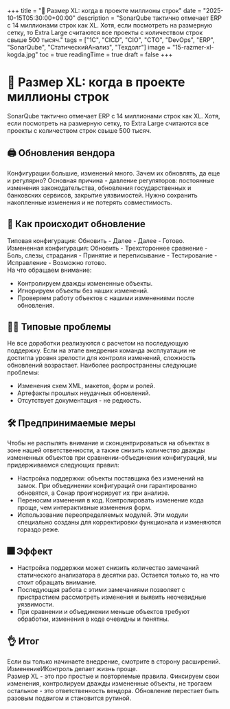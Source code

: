 +++
title = "🏢 Размер XL: когда в проекте миллионы строк"
date = "2025-10-15T05:30:00+00:00"
description = "SonarQube тактично отмечает ERP с 14 миллионами строк как XL. Хотя, если посмотреть на размерную сетку, то Extra Large считаются все проекты с количеством строк свыше 500 тысяч."
tags = ["1С", "CICD", "CIO", "CTO", "DevOps", "ERP", "SonarQube", "СтатическийАнализ", "Техдолг"]
image = "15-razmer-xl-kogda.jpg"
toc = true
readingTime = true
draft = false
+++

# 🏢 Размер XL: когда в проекте миллионы строк  
SonarQube тактично отмечает ERP с 14 миллионами строк как XL. Хотя, если посмотреть на размерную сетку, то Extra Large считаются все проекты с количеством строк свыше 500 тысяч.  
  
## 🖨️ Обновления вендора  
Конфигурации большие, изменений много. Зачем их обновлять, да еще и регулярно? Основная причина - давление регуляторов: постоянные изменения законодательства, обновления государственных и банковских сервисов, закрытие уязвимостей. Нужно сохранить накопленные изменения и не потерять совместимость.  
  
## 🐌 Как происходит обновление  
Типовая конфигурация: Обновить - Далее - Далее - Готово.  
Измененная конфигурация: Обновить - Трехстороннее сравнение - Боль, слезы, страдания - Принятие и переписывание - Тестирование - Исправление - Возможно готово.  
На что обращаем внимание:  
* Контролируем дважды измененные объекты.  
* Игнорируем объекты без наших изменений.  
* Проверяем работу объектов с нашими изменениями после обновления.  
  
## 🧑‍🌾 Типовые проблемы  
Не все доработки реализуются с расчетом на последующую поддержку.  Если на этапе внедрения команда эксплуатации не достигла уровня зрелости для контроля изменений, сложность обновлений возрастает. Наиболее распространены следующие проблемы:  
* Изменения схем XML, макетов, форм и ролей.  
* Артефакты прошлых неудачных обновлений.  
* Отсутствует документация - не редкость.  
  
## 🛠️ Предпринимаемые меры  
Чтобы не распылять внимание и сконцентрироваться на объектах в зоне нашей ответственности, а также снизить количество дважды измененных объектов при сравнении-объединении конфигураций, мы придерживаемся следующих правил:  
* Настройка поддержки: объекты поставщика без изменений на замок. При объединении конфигураций они гарантированно обновятся, а Сонар проигнорирует их при анализе.  
* Переносим изменения в код. Контролировать изменение кода проще, чем интерактивные изменения форм.  
* Использование переопределяемых модулей. Эти модули специально созданы для корректировки функционала и изменяются гораздо реже.  
  
## 🎆 Эффект  
* Настройка поддержки может снизить количество замечаний статического анализатора в десятки раз. Остается только то, на что стоит обращать внимание.  
* Последующая работа с этими замечаниями позволяет с пристрастием рассмотреть изменения и выявить неочевидные уязвимости.  
* При сравнении и объединении меньше объектов требуют обработки, изменения в коде очевидны и понятны.  
  
## 👌 Итог  
Если вы только начинаете внедрение, смотрите в сторону расширений. ИзменениеИКонтроль делает жизнь проще.  
Размер XL - это про простые и повторяемые правила. Фиксируем свои изменения, контролируем дважды измененные объекты, не трогаем остальное - это ответственность вендора. Обновление перестает быть разовым подвигом и становится рутиной.  
